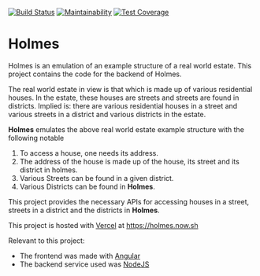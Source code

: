 [![Build Status](https://travis-ci.com/obumnwabude/holmes.svg?branch=master)](https://travis-ci.com/obumnwabude/holmes) [![Maintainability](https://api.codeclimate.com/v1/badges/5de4043dc3503d9ac8f3/maintainability)](https://codeclimate.com/github/obumnwabude/holmes-backend/maintainability) [![Test Coverage](https://api.codeclimate.com/v1/badges/5de4043dc3503d9ac8f3/test_coverage)](https://codeclimate.com/github/obumnwabude/holmes-backend/test_coverage)

# Holmes

Holmes is an emulation of an example structure of a real world estate. This project contains the code for the backend of Holmes.

The real world estate in view is that which is made up of various residential houses. In the estate, these houses are streets and streets are found in districts. Implied is: there are various residential houses in a street and various streets in a district and various districts in the estate.

**Holmes** emulates the above real world estate example structure with the following notable
1) To access a house, one needs its address.
2) The address of the house is made up of the house, its street and its district in holmes.
2) Various Streets can be found in a given district.
3) Various Districts can be found in **Holmes**.

This project provides the necessary APIs for accessing houses in a street, streets in a district and the districts in **Holmes**.

This project is hosted with [Vercel](https://vercel.com) at https://holmes.now.sh

Relevant to this project:
* The frontend was made with [Angular](https://angular.io)
* The backend service used was [NodeJS](https://nodejs.org/)

